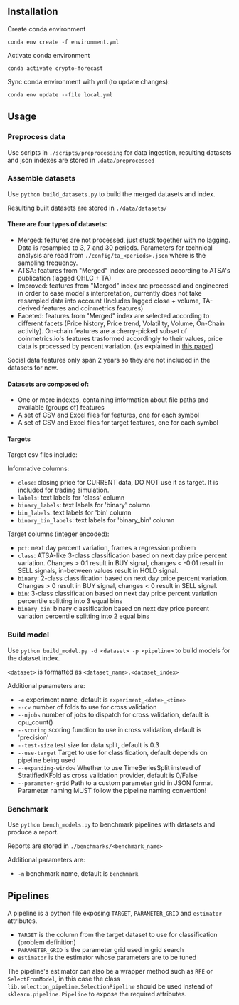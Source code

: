 ## Installation
Create conda environment

`conda env create -f environment.yml`

Activate conda environment

`conda activate crypto-forecast`

Sync conda environment with yml (to update changes):

`conda env update --file local.yml`

## Usage
### Preprocess data
Use scripts in `./scripts/preprocessing` for data ingestion, resulting datasets and json indexes are stored in `.data/preprocessed`

### Assemble datasets
Use `python build_datasets.py` to build the merged datasets and index.

Resulting built datasets are stored in `./data/datasets/`

#### There are four types of datasets:
- Merged: features are not processed, just stuck together with no lagging. Data is resampled to 3, 7 and 30 periods.
Parameters for technical analysis are read from `./config/ta_<periods>.json` where <periods> is the sampling frequency.
- ATSA: features from "Merged" index are processed according to ATSA's publication (lagged OHLC + TA)
- Improved: features from "Merged" index are processed and engineered in order to ease model's interpretation, 
currently does not take resampled data into account (Includes lagged close + volume, TA-derived features and coinmetrics features)
- Faceted: features from "Merged" index are selected according to different facets (Price history, Price trend, Volatility, Volume, On-Chain activity).
On-chain features are a cherry-picked subset of coinmetrics.io's features trasformed accordingly to their values, price data is processed by percent variation. (as explained in [this paper](https://link.springer.com/article/10.1007/s00607-019-00776-7))

Social data features only span 2 years so they are not included in the datasets for now.

#### Datasets are composed of:
- One or more indexes, containing information about file paths and available (groups of) features
- A set of CSV and Excel files for features, one for each symbol
- A set of CSV and Excel files for target features, one for each symbol

#### Targets
Target csv files include:

Informative columns:
- `close`: closing price for CURRENT data, DO NOT use it as target. It is included for trading simulation.
- `labels`: text labels for 'class' column
- `binary_labels`: text labels for 'binary' column
- `bin_labels`: text labels for 'bin' column
- `binary_bin_labels`: text labels for 'binary_bin' column

Target columns (integer encoded):
- `pct`: next day percent variation, frames a regression problem
- `class`: ATSA-like 3-class classification based on next day price percent variation. Changes > 0.1 result in BUY signal, changes < -0.01 result in SELL signals, in-between values result in HOLD signal.
- `binary`: 2-class classification based on next day price percent variation. Changes > 0 result in BUY signal, changes < 0 result in SELL signal.
- `bin`: 3-class classification based on next day price percent variation percentile splitting into 3 equal bins
- `binary_bin`: binary classification based on next day price percent variation percentile splitting into 2 equal bins


### Build model
Use `python build_model.py -d <dataset> -p <pipeline>` to build models for the dataset index.

`<dataset>` is formatted as `<dataset_name>.<dataset_index>`

Additional parameters are:
- `-e` experiment name, default is `experiment_<date>_<time>`
- `--cv` number of folds to use for cross validation
- `--njobs` number of jobs to dispatch for cross validation, default is cpu_count()
- `--scoring` scoring function to use in cross validation, default is 'precision'
- `--test-size` test size for data split, default is 0.3
- `--use-target` Target to use for classification, default depends on pipeline being used
- `--expanding-window` Whether to use TimeSeriesSplit instead of StratifiedKFold as cross validation provider, default is 0/False
- `--parameter-grid` Path to a custom parameter grid in JSON format. Parameter naming MUST follow the pipeline naming convention!

### Benchmark
Use `python bench_models.py` to benchmark pipelines with datasets and produce a report.

Reports are stored in `./benchmarks/<benchmark_name>`

Additional parameters are:
- `-n` benchmark name, default is `benchmark`

## Pipelines
A pipeline is a python file exposing `TARGET`, `PARAMETER_GRID` and `estimator` attributes.

- `TARGET` is the column from the target dataset to use for classification (problem definition)
- `PARAMETER_GRID` is the parameter grid used in grid search
- `estimator` is the estimator whose parameters are to be tuned

The pipeline's estimator can also be a wrapper method such as `RFE` or `SelectFromModel`, in this case
the class `lib.selection_pipeline.SelectionPipeline` should be 
used instead of `sklearn.pipeline.Pipeline` to expose the required attributes.